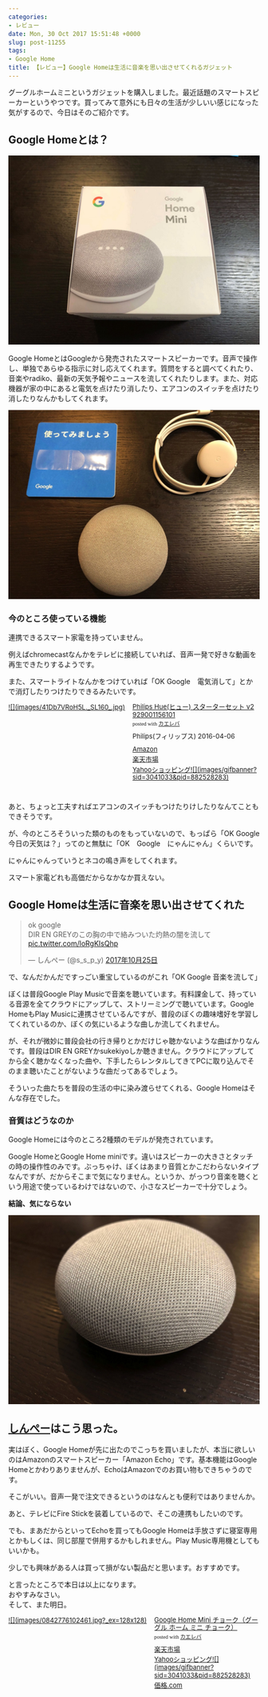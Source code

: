 ```yaml
---
categories:
- レビュー
date: Mon, 30 Oct 2017 15:51:48 +0000
slug: post-11255
tags:
- Google Home
title: 【レビュー】Google Homeは生活に音楽を思い出させてくれるガジェット
---
```


グーグルホームミニというガジェットを購入しました。最近話題のスマートスピーカーというやつです。買ってみて意外にも日々の生活が少しいい感じになった気がするので、今日はそのご紹介です。<!--more--><h2>Google Homeとは？</h2>

![](images/IIMG_0357.jpg)

Google HomeとはGoogleから発売されたスマートスピーカーです。音声で操作し、単独であらゆる指示に対し応えてくれます。質問をすると調べてくれたり、音楽やradiko、最新の天気予報やニュースを流してくれたりします。また、対応機器が家の中にあると電気を点けたり消したり、エアコンのスイッチを点けたり消したりなんかもしてくれます。

![](images/IIMG_0358.jpg)

<h3>今のところ使っている機能</h3>

連携できるスマート家電を持っていません。

例えばchromecastなんかをテレビに接続していれば、音声一発で好きな動画を再生できたりするようです。

また、スマートライトなんかをつけていれば「OK Google　電気消して」とかで消灯したりつけたりできるみたいです。

<div class="kaerebalink-box" style="text-align:left;padding-bottom:20px;font-size:small;/zoom: 1;overflow: hidden;"><div class="kaerebalink-image" style="float:left;margin:0 15px 10px 0;"><a href="http://www.amazon.co.jp/exec/obidos/ASIN/B01C6S7DDU/warawareotoko-22/" target="_blank" >![](images/41Db7VRoH5L._SL160_.jpg)</a></div><div class="kaerebalink-info" style="line-height:120%;/zoom: 1;overflow: hidden;"><div class="kaerebalink-name" style="margin-bottom:10px;line-height:120%"><a href="http://www.amazon.co.jp/exec/obidos/ASIN/B01C6S7DDU/warawareotoko-22/" target="_blank" >Philips Hue(ヒュー) スターターセット v2   929001156101</a><div class="kaerebalink-powered-date" style="font-size:8pt;margin-top:5px;font-family:verdana;line-height:120%">posted with <a href="http://kaereba.com" rel="nofollow" target="_blank">カエレバ</a></div></div><div class="kaerebalink-detail" style="margin-bottom:5px;"> Philips(フィリップス) 2016-04-06    </div><div class="kaerebalink-link1" style="margin-top:10px;"><div class="shoplinkamazon" style="margin:5px 0"><a href="http://www.amazon.co.jp/gp/search?keywords=Philips%20Hue%28%E3%83%92%E3%83%A5%E3%83%BC%29%20%E3%82%B9%E3%82%BF%E3%83%BC%E3%82%BF%E3%83%BC%E3%82%BB%E3%83%83%E3%83%88&__mk_ja_JP=%E3%82%AB%E3%82%BF%E3%82%AB%E3%83%8A&tag=warawareotoko-22" target="_blank" >Amazon</a></div><div class="shoplinkrakuten" style="margin:5px 0"><a href="https://hb.afl.rakuten.co.jp/hgc/0f6e221b.2eb9748a.0f6e221c.35cc1e84/?pc=http%3A%2F%2Fsearch.rakuten.co.jp%2Fsearch%2Fmall%2FPhilips%2520Hue%2528%25E3%2583%2592%25E3%2583%25A5%25E3%2583%25BC%2529%2520%25E3%2582%25B9%25E3%2582%25BF%25E3%2583%25BC%25E3%2582%25BF%25E3%2583%25BC%25E3%2582%25BB%25E3%2583%2583%25E3%2583%2588%2F-%2Ff.1-p.1-s.1-sf.0-st.A-v.2%3Fx%3D0%26scid%3Daf_ich_link_urltxt%26m%3Dhttp%3A%2F%2Fm.rakuten.co.jp%2F" target="_blank" >楽天市場</a></div><div class="shoplinkyahoo" style="margin:5px 0"><a href="//ck.jp.ap.valuecommerce.com/servlet/referral?sid=3041033&pid=882528283&vc_url=http%3A%2F%2Fsearch.shopping.yahoo.co.jp%2Fsearch%3Fp%3DPhilips%2520Hue%2528%25E3%2583%2592%25E3%2583%25A5%25E3%2583%25BC%2529%2520%25E3%2582%25B9%25E3%2582%25BF%25E3%2583%25BC%25E3%2582%25BF%25E3%2583%25BC%25E3%2582%25BB%25E3%2583%2583%25E3%2583%2588&vcptn=kaereba" target="_blank" >Yahooショッピング![](images/gifbanner?sid=3041033&pid=882528283)</a></div></div></div><div class="booklink-footer" style="clear: left"></div></div>

あと、ちょっと工夫すればエアコンのスイッチもつけたりけしたりなんてこともできそうです。


が、今のところそういった類のものをもっていないので、もっぱら「OK Google　今日の天気は？」ってのと無駄に「OK　Google　にゃんにゃん」くらいです。

にゃんにゃんっていうとネコの鳴き声をしてくれます。

スマート家電どれも高価だからなかなか買えない。


<h2>Google Homeは生活に音楽を思い出させてくれた</h2>

<blockquote class="twitter-video" data-lang="ja"><p lang="ja" dir="ltr">ok google<br>DIR EN GREYのこの胸の中で絡みついた灼熱の闇を流して <a href="https://t.co/loRgKIsQhp">pic.twitter.com/loRgKIsQhp</a></p>&mdash; しんぺー (@s_s_p_y) <a href="https://twitter.com/s_s_p_y/status/923202232564162566?ref_src=twsrc%5Etfw">2017年10月25日</a></blockquote>
<script async src="https://platform.twitter.com/widgets.js" charset="utf-8"></script>


で、なんだかんだですっごい重宝しているのがこれ「OK Google 音楽を流して」

ぼくは普段Google Play Musicで音楽を聴いています。有料課金して、持っている音源を全てクラウドにアップして、ストリーミングで聴いています。Google HomeもPlay Musicに連携させているんですが、普段のぼくの趣味嗜好を学習してくれているのか、ぼくの気にいるような曲しか流してくれません。

が、それが微妙に普段会社の行き帰りとかだけじゃ聴かないような曲ばかりなんです。普段はDIR EN GREYかsukekiyoしか聴きません。クラウドにアップしてから全く聴かなくなった曲や、下手したらレンタルしてきてPCに取り込んでそのまま聴いたことがないような曲だってあるでしょう。

そういった曲たちを普段の生活の中に染み渡らせてくれる、Google Homeはそんな存在でした。

<h3>音質はどうなのか</h3>

Google Homeには今のところ2種類のモデルが発売されています。

Google HomeとGoogle Home miniです。違いはスピーカーの大きさとタッチの時の操作性のみです。ぶっちゃけ、ぼくはあまり音質とかこだわらないタイプなんですが、だからそこまで気になりません。というか、がっつり音楽を聴くという用途で使っているわけではないので、小さなスピーカーで十分でしょう。

<strong>結論、気にならない</strong>

![](images/IIMG_0360.jpg)

<h2><a href="https://twitter.com/s_s_p_y">しんぺー</a>はこう思った。</h2>

実はぼく、Google Homeが先に出たのでこっちを買いましたが、本当に欲しいのはAmazonのスマートスピーカー「Amazon Echo」です。基本機能はGoogle Homeとかわりありませんが、EchoはAmazonでのお買い物もできちゃうのです。

そこがいい。音声一発で注文できるというのはなんとも便利ではありませんか。

あと、テレビにFire Stickを装着しているので、そこの連携もしたいのです。

でも、まあだからといってEchoを買ってもGoogle Homeは手放さずに寝室専用とかもしくは、同じ部屋で併用するかもしれません。Play Music専用機としてもいいかも。

少しでも興味がある人は買って損がない製品だと思います。おすすめです。

と言ったところで本日は以上になります。<br>
おやすみなさい。<br>
そして、また明日。

<div class="kaerebalink-box" style="text-align:left;padding-bottom:20px;font-size:small;/zoom: 1;overflow: hidden;"><div class="kaerebalink-image" style="float:left;margin:0 15px 10px 0;"><a href="https://hb.afl.rakuten.co.jp/hgc/121ed5e1.954a9ce3.121ed5e2.9fc704ba/?pc=https%3A%2F%2Fitem.rakuten.co.jp%2Fbook%2F15182442%2F" target="_blank" >![](images/0842776102461.jpg?_ex=128x128)</a></div><div class="kaerebalink-info" style="line-height:120%;/zoom: 1;overflow: hidden;"><div class="kaerebalink-name" style="margin-bottom:10px;line-height:120%"><a href="https://hb.afl.rakuten.co.jp/hgc/121ed5e1.954a9ce3.121ed5e2.9fc704ba/?pc=https%3A%2F%2Fitem.rakuten.co.jp%2Fbook%2F15182442%2F" target="_blank" >Google Home Mini チョーク（グーグル ホーム ミニ チョーク）</a><div class="kaerebalink-powered-date" style="font-size:8pt;margin-top:5px;font-family:verdana;line-height:120%">posted with <a href="http://kaereba.com" rel="nofollow" target="_blank">カエレバ</a></div></div><div class="kaerebalink-detail" style="margin-bottom:5px;"></div><div class="kaerebalink-link1" style="margin-top:10px;"><div class="shoplinkrakuten" style="margin:5px 0"><a href="https://hb.afl.rakuten.co.jp/hgc/0f6e221b.2eb9748a.0f6e221c.35cc1e84/?pc=http%3A%2F%2Fsearch.rakuten.co.jp%2Fsearch%2Fmall%2Fgoogle%2520home%2F-%2Ff.1-p.1-s.1-sf.0-st.A-v.2%3Fx%3D0%26scid%3Daf_ich_link_urltxt%26m%3Dhttp%3A%2F%2Fm.rakuten.co.jp%2F" target="_blank" >楽天市場</a></div><div class="shoplinkyahoo" style="margin:5px 0"><a href="//ck.jp.ap.valuecommerce.com/servlet/referral?sid=3041033&pid=882528283&vc_url=http%3A%2F%2Fsearch.shopping.yahoo.co.jp%2Fsearch%3Fp%3Dgoogle%2520home&vcptn=kaereba" target="_blank" >Yahooショッピング![](images/gifbanner?sid=3041033&pid=882528283)</a></div><div class="shoplinkkakakucom" style="margin:5px 0"><a href="http://kakaku.com/search_results/google%20home/" target="_blank" >価格.com</a></div></div></div><div class="booklink-footer" style="clear: left"></div></div>